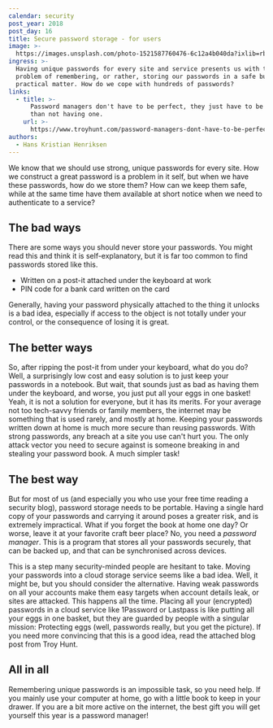 ```yaml
---
calendar: security
post_year: 2018
post_day: 16
title: Secure password storage - for users
image: >-
  https://images.unsplash.com/photo-1521587760476-6c12a4b040da?ixlib=rb-1.2.1&ixid=eyJhcHBfaWQiOjEyMDd9&dpr=1&auto=format&fit=crop&w=2000&q=80&cs=tinysrgb
ingress: >-
  Having unique passwords for every site and service presents us with the
  problem of remembering, or rather, storing our passwords in a safe but
  practical matter. How do we cope with hundreds of passwords?
links:
  - title: >-
      Password managers don't have to be perfect, they just have to be better
      than not having one.
    url: >-
      https://www.troyhunt.com/password-managers-dont-have-to-be-perfect-they-just-have-to-be-better-than-not-having-one/
authors:
  - Hans Kristian Henriksen
---
```

We know that we should use strong, unique passwords for every site. How we construct a great password is a problem in it self, but when we have these passwords, how do we store them? How can we keep them safe, while at the same time have them available at short notice when we need to authenticate to a service?

## The bad ways
There are some ways you should never store your passwords. You might read this and think it is self-explanatory, but it is far too common to find passwords stored like this.

- Written on a post-it attached under the keyboard at work
- PIN code for a bank card written on the card

Generally, having your password physically attached to the thing it unlocks is a bad idea, especially if access to the object is not totally under your control, or the consequence of losing it is great.

## The better ways
So, after ripping the post-it from under your keyboard, what do you do? Well, a surprisingly low cost and easy solution is to just keep your passwords in a notebook. But wait, that sounds just as bad as having them under the keyboard, and worse, you just put all your eggs in one basket! Yeah, it is not a solution for everyone, but it has its merits. For your average not too tech-savvy friends or family members, the internet may be something that is used rarely, and mostly at home. Keeping your passwords written down at home is much more secure than reusing passwords. With strong passwords, any breach at a site you use can't hurt you. The only attack vector you need to secure against is someone breaking in and stealing your password book. A much simpler task!

## The best way
But for most of us (and especially you who use your free time reading a security blog), password storage needs to be portable. Having a single hard copy of your passwords and carrying it around poses a greater risk, and is extremely impractical. What if you forget the book at home one day? Or worse, leave it at your favorite craft beer place? No, you need a _password manager_. This is a program that stores all your passwords securely, that can be backed up, and that can be synchronised across devices.

This is a step many security-minded people are hesitant to take. Moving your passwords into a cloud storage service seems like a bad idea. Well, it might be, but you should consider the alternative. Having weak passwords on all your accounts make them easy targets when account details leak, or sites are attacked. This happens all the time. Placing all your (encrypted) passwords in a cloud service like 1Password or Lastpass is like putting all your eggs in one basket, but they are guarded by people with a singular mission: Protecting eggs (well, passwords really, but you get the picture). If you need more convincing that this is a good idea, read the attached blog post from Troy Hunt.

## All in all
Remembering unique passwords is an impossible task, so you need help. If you mainly use your computer at home, go with a little book to keep in your drawer. If you are a bit more active on the internet, the best gift you will get yourself this year is a password manager!
